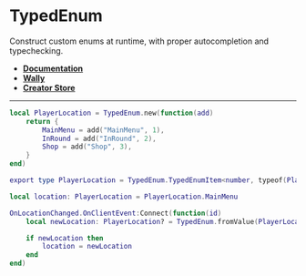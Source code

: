 # TypedEnum

Construct custom enums at runtime, with proper autocompletion and typechecking.

- **[Documentation](https://arythmitical.github.io/TypedEnum)**
- **[Wally](https://wally.run/package/arythmitical/typedenum)**
- **[Creator Store](https://create.roblox.com/store/asset/119312214340373)**

---

```lua
local PlayerLocation = TypedEnum.new(function(add)
    return {
        MainMenu = add("MainMenu", 1),
        InRound = add("InRound", 2),
        Shop = add("Shop", 3),
    }
end)

export type PlayerLocation = TypedEnum.TypedEnumItem<number, typeof(PlayerLocation)>

local location: PlayerLocation = PlayerLocation.MainMenu

OnLocationChanged.OnClientEvent:Connect(function(id)
    local newLocation: PlayerLocation? = TypedEnum.fromValue(PlayerLocation, id)

    if newLocation then
        location = newLocation
    end
end)
```
